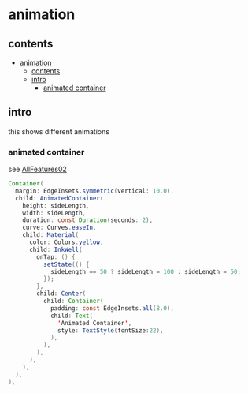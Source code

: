 # animation


## contents

- [animation](#animation)
  - [contents](#contents)
  - [intro](#intro)
    - [animated container](#animated-container)

## intro

this shows different animations

### animated container

see [AllFeatures02](../projects/AllFeatures02)

```java
Container(
  margin: EdgeInsets.symmetric(vertical: 10.0),
  child: AnimatedContainer(
    height: sideLength,
    width: sideLength,
    duration: const Duration(seconds: 2),
    curve: Curves.easeIn,
    child: Material(
      color: Colors.yellow,
      child: InkWell(
        onTap: () {
          setState(() {
            sideLength == 50 ? sideLength = 100 : sideLength = 50;
          });
        },
        child: Center(
          child: Container(
            padding: const EdgeInsets.all(8.0),
            child: Text(
              'Animated Container', 
              style: TextStyle(fontSize:22),
            ),
          ),
        ),
      ),
    ),
  ),
),
```